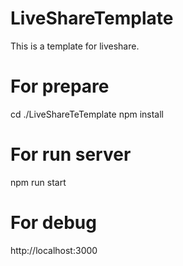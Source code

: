# LiveShareTemplate
This is a template for liveshare.

# For prepare
cd ./LiveShareTeTemplate
npm install


# For run server
npm run start


# For debug
http://localhost:3000


